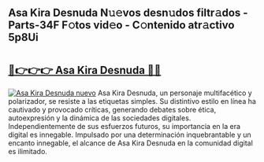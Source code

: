 ## Asa Kira Desnuda N𝚞𝚎vos desn𝚞dos filtr𝚊dos - Parts-34F F𝚘tos vid𝚎o - C𝚘ntenido atr𝚊ctivo 5p8Ui

# <h2><a href="http://mb5qnf.tromn.icu/?c=Asa+Kira+Desnuda">🔗👉👉👉 Asa Kira Desnuda 🔗🔗</a></h2>

[![Asa Kira Desnuda nuevo](https://i.imgur.com/pEAQMta.gif)](http://mb5qnf.tromn.icu/?c=Asa+Kira+Desnuda)
Asa Kira Desnuda, un personaje multifacético y polarizador, se resiste a las etiquetas simples. Su distintivo estilo en línea ha cautivado y provocado críticas, generando debates sobre ética, autoexpresión y la dinámica de las sociedades digitales. Independientemente de sus esfuerzos futuros, su importancia en la era digital es innegable. Impulsado por una determinación inquebrantable y un encanto innegable, el alcance de Asa Kira Desnuda en la comunidad digital es ilimitado.
